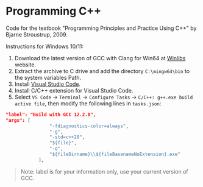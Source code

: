 # Programming C++

Code for the textbook "Programming Principles and Practice Using C++" by Bjarne Stroustrup, 2009.

Instructions for Windows 10/11:
1. Download the latest version of GCC with Clang for Win64 at [Winlibs](https://winlibs.com/) website.
2. Extract the archive to C drive and add the directory `C:\mingw64\bin` to the system variables Path.
3. Install [Visual Studio Code](https://code.visualstudio.com/).
4. Install C/C++ extension for Visual Studio Code.
5. Select `VS Code` -> `Terminal` -> `Configure Tasks` -> `C/C++: g++.exe build active file`, then modify the following lines in `tasks.json`:

```json
"label": "Build with GCC 12.2.0",
"args": [
				"-fdiagnostics-color=always",
				"-g",
				"-std=c++20",
				"${file}",
				"-o",
				"${fileDirname}\\${fileBasenameNoExtension}.exe"
			],
```
> Note: label is for your information only, use your current version of GCC.
